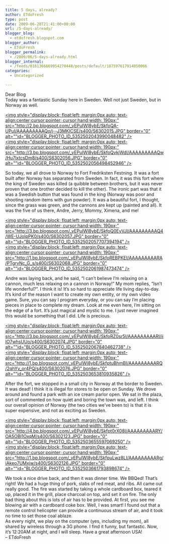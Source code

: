 ```yaml
---
title: 5 days… already?
author: ETdoFresh
type: post
date: 2009-06-28T21:41:00+00:00
url: /5-days-already/
blogger_blog:
  - etdofresh.blogspot.com
blogger_author:
  - ETdoFresh
blogger_permalink:
  - /2009/06/5-days-already.html
blogger_internal:
  - /feeds/8161366669954270448/posts/default/187597617914050066
categories:
  - Uncategorized

---
```

<div>
  Dear Blog
</div>

<div>
  Today was a fantastic Sunday here in Sweden. Well not just Sweden, but in Norway as well.
</div>

[<img style="display:block; float:left; margin:0px auto; text-align:center;cursor:pointer; cursor:hand;width: 190px;" src="http://2.bp.blogspot.com/_yEPuIWl8ybE/SkfoQA-UPuI/AAAAAAAAAQo/j--J3MKICSE/s400/S6302015.JPG" border="0" alt=""id="BLOGGER_PHOTO_ID_5352502043990048482" />][1]  
[<img style="display:block; float:left; margin:0px auto; text-align:center;cursor:pointer; cursor:hand;width: 190px;" src="http://3.bp.blogspot.com/_yEPuIWl8ybE/SkfoQvkjWdI/AAAAAAAAAQw/Hu7lxtcsDm8/s400/S6302056.JPG" border="0" alt=""id="BLOGGER_PHOTO_ID_5352502056498452946" />][2]

<div>
  So today, we all drove to Norway to Fort Fredriksten Festning. It was a fort built after Norway has separated from Sweden. In fact, it was this fort where the king of Sweden was killed (a quibble between brothers, but it was never proven that one brother decided to kill the other). The ironic part was that it was a Swedish button that was found in the king (Norway was poor and shooting random items with gun powder). It was a beautiful fort, I thought, since the grass was green, and the cannons are kept up (painted and all). It was the five of us there, Andre, Jerry, Mommy, Ximena, and me!
</div>

[<img style="display:block; float:left; margin:0px auto; text-align:center;cursor:pointer; cursor:hand;width: 190px;" src="http://3.bp.blogspot.com/_yEPuIWl8ybE/SkfoQ0EyVJI/AAAAAAAAAQ4/WE-UJoIpPK0/s400/S6302057.JPG" border="0" alt=""id="BLOGGER_PHOTO_ID_5352502057707394194" />][3]  
[<img style="display:block; float:left; margin:0px auto; text-align:center;cursor:pointer; cursor:hand;width: 190px;" src="http://1.bp.blogspot.com/_yEPuIWl8ybE/SkfoREBPKEI/AAAAAAAAARA/PTgrvNc_G_s/s400/S6302068.JPG" border="0" alt=""id="BLOGGER_PHOTO_ID_5352502061987473474" />][4]

<div>
  Andre was laying back, and he said, &#8220;I can&#8217;t believe I&#8217;m relaxing on a cannon, much less relaxing on a cannon in Norway!&#8221; My mom replies, &#8220;Isn&#8217;t life wonderful?&#8221;. I think it is! It&#8217;s so hard to appreciate life living day-to-day. It&#8217;s kind of the reason I want to create my own entity, or my own video game. Sure, you can say I program everyday, or you can say I&#8217;m placing pieces in place to complete my dream. Look at me even here, I&#8217;m sitting on the edge of a fort. It&#8217;s just magical and mystic to me. I just never imagined this would be something that I did. Life is precious.
</div>

[<img style="display:block; float:left; margin:0px auto; text-align:center;cursor:pointer; cursor:hand;width: 190px;" src="http://3.bp.blogspot.com/_yEPuIWl8ybE/SkfoRZ0sr5I/AAAAAAAAARI/iiIO7whsUUo/s400/S6302074.JPG" border="0" alt=""id="BLOGGER_PHOTO_ID_5352502067840462738" />][5]  
[<img style="display:block; float:left; margin:0px auto; text-align:center;cursor:pointer; cursor:hand;width: 190px;" src="http://1.bp.blogspot.com/_yEPuIWl8ybE/SkfptuBhmBI/AAAAAAAAARQ/2qhYv_or4PQ/s400/S6302076.JPG" border="0" alt=""id="BLOGGER_PHOTO_ID_5352503653810935826" />][6]

<div>
  After the fort, we stopped in a small city in Norway at the border to Sweden. It was dead! I think it is illegal for stores to be open on Sunday. We drove around and found a park with an ice cream parlor open. We sat in the plaza, sort of commented on how quiet and boring the town was, and left. I think our overall opinion of Norway (the two cities we&#8217;ve been to) is that it is super expensive, and not as exciting as Sweden.
</div>

[<img style="display:block; float:left; margin:0px auto; text-align:center;cursor:pointer; cursor:hand;width: 190px;" src="http://4.bp.blogspot.com/_yEPuIWl8ybE/Skfpt0rX08I/AAAAAAAAARY/OA5OBI1OxqM/s400/S6302123.JPG" border="0" alt=""id="BLOGGER_PHOTO_ID_5352503655597069250" />][7]  
[<img style="display:block; float:left; margin:0px auto; text-align:center;cursor:pointer; cursor:hand;width: 190px;" src="http://1.bp.blogspot.com/_yEPuIWl8ybE/SkfpuLwz8LI/AAAAAAAAARg/iAkeo7UMxjw/s400/S6302126.JPG" border="0" alt=""id="BLOGGER_PHOTO_ID_5352503661793898674" />][8]

<div>
  We took a nice drive back, and then it was dinner time. We BBQed! That&#8217;s right! We had a huge thing of pork, slabs of red meat, and ribs. All came out really good. The fire was started by taking a whole cardboard box, teared it up, placed it in the grill, place charcoal on top, and set it on fire. The only bad thing about this is lots of air has to be provided. At first, you see me blowing air with a cardboard coke box. Well, I was smart! I found out that a remote control helicopter can provide a continuous stream of air, and it took no time to set those coal ablaze.
</div>

<div>
  As every night, we play on the computer (yes, including my mom), all shared by wireless through a 3G phone. I find it funny, but fantastic. Now, it&#8217;s 12:20AM at night, and I will sleep. Have a great afternoon USA!
</div>

<div>
  &#8211; ETdoFresh
</div>

 [1]: http://2.bp.blogspot.com/_yEPuIWl8ybE/SkfoQA-UPuI/AAAAAAAAAQo/j--J3MKICSE/s1600/S6302015.JPG
 [2]: http://3.bp.blogspot.com/_yEPuIWl8ybE/SkfoQvkjWdI/AAAAAAAAAQw/Hu7lxtcsDm8/s1600/S6302056.JPG
 [3]: http://3.bp.blogspot.com/_yEPuIWl8ybE/SkfoQ0EyVJI/AAAAAAAAAQ4/WE-UJoIpPK0/s1600/S6302057.JPG
 [4]: http://1.bp.blogspot.com/_yEPuIWl8ybE/SkfoREBPKEI/AAAAAAAAARA/PTgrvNc_G_s/s1600/S6302068.JPG
 [5]: http://3.bp.blogspot.com/_yEPuIWl8ybE/SkfoRZ0sr5I/AAAAAAAAARI/iiIO7whsUUo/s1600/S6302074.JPG
 [6]: http://1.bp.blogspot.com/_yEPuIWl8ybE/SkfptuBhmBI/AAAAAAAAARQ/2qhYv_or4PQ/s1600/S6302076.JPG
 [7]: http://4.bp.blogspot.com/_yEPuIWl8ybE/Skfpt0rX08I/AAAAAAAAARY/OA5OBI1OxqM/s1600/S6302123.JPG
 [8]: http://1.bp.blogspot.com/_yEPuIWl8ybE/SkfpuLwz8LI/AAAAAAAAARg/iAkeo7UMxjw/s1600/S6302126.JPG